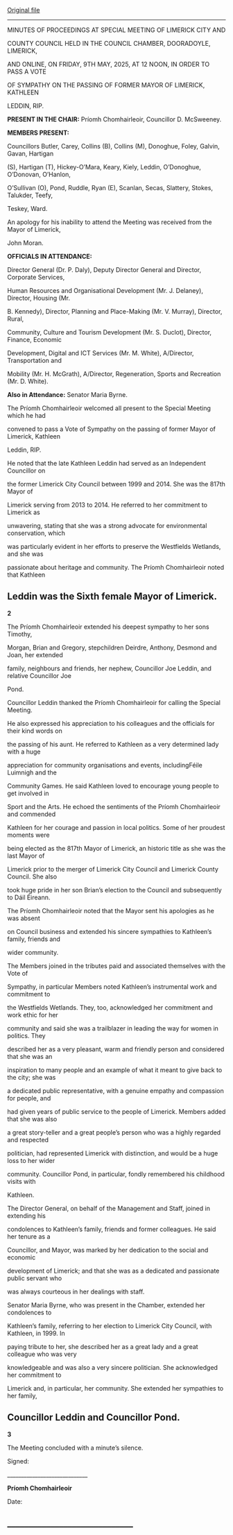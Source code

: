 [Original file](https://www.limerick.ie/sites/default/files/media/documents/2025-05/minutes-special-meeting-of-limerick-city-and-county-council-9th-may-2025.pdf)

---
MINUTES OF PROCEEDINGS AT SPECIAL MEETING OF LIMERICK CITY AND

COUNTY COUNCIL HELD IN THE COUNCIL CHAMBER, DOORADOYLE, LIMERICK,

AND ONLINE, ON FRIDAY, 9TH MAY, 2025, AT 12 NOON, IN ORDER TO PASS A VOTE

OF SYMPATHY ON THE PASSING OF FORMER MAYOR OF LIMERICK, KATHLEEN

LEDDIN, RIP.

**PRESENT IN THE CHAIR:**  Príomh Chomhairleoir, Councillor D. McSweeney.

**MEMBERS PRESENT:**

Councillors Butler, Carey, Collins (B), Collins (M), Donoghue, Foley, Galvin, Gavan, Hartigan

(S), Hartigan (T), Hickey-O’Mara, Keary, Kiely, Leddin, O’Donoghue, O’Donovan, O’Hanlon,

O’Sullivan (O), Pond, Ruddle, Ryan (E), Scanlan, Secas, Slattery, Stokes, Talukder, Teefy,

Teskey, Ward.

An apology for his inability to attend the Meeting was received from the Mayor of Limerick,

John Moran.

**OFFICIALS IN ATTENDANCE:**

Director General (Dr. P. Daly), Deputy Director General and Director, Corporate Services,

Human Resources and Organisational Development (Mr. J. Delaney), Director, Housing (Mr.

B. Kennedy), Director, Planning and Place-Making (Mr. V. Murray), Director, Rural,

Community, Culture and Tourism Development (Mr. S. Duclot), Director, Finance, Economic

Development, Digital and ICT Services (Mr. M. White), A/Director, Transportation and

Mobility (Mr. H. McGrath), A/Director, Regeneration, Sports and Recreation (Mr. D. White).

**Also in Attendance:** Senator Maria Byrne.

The Príomh Chomhairleoir welcomed all present to the Special Meeting which he had

convened to pass a Vote of Sympathy on the passing of former Mayor of Limerick, Kathleen

Leddin, RIP.

He noted that the late Kathleen Leddin had served as an Independent Councillor on

the former Limerick City Council between 1999 and 2014. She was the 817th Mayor of

Limerick serving from 2013 to 2014. He referred to her commitment to Limerick as

unwavering, stating that she was a strong advocate for environmental conservation, which

was particularly evident in her efforts to preserve the Westfields Wetlands, and she was

passionate about heritage and community. The Príomh Chomhairleoir noted that Kathleen

Leddin was the Sixth female Mayor of Limerick.
---
**2**

The Príomh Chomhairleoir extended his deepest sympathy to her sons Timothy,

Morgan, Brian and Gregory, stepchildren Deirdre, Anthony, Desmond and Joan, her extended

family, neighbours and friends, her nephew, Councillor Joe Leddin, and relative Councillor Joe

Pond.

Councillor Leddin thanked the Príomh Chomhairleoir for calling the Special Meeting.

He also expressed his appreciation to his colleagues and the officials for their kind words on

the passing of his aunt. He referred to Kathleen as a very determined lady with a huge

appreciation for community organisations and events, includingFéile Luimnigh and the

Community Games. He said Kathleen loved to encourage young people to get involved in

Sport and the Arts. He echoed the sentiments of the Príomh Chomhairleoir and commended

Kathleen for her courage and passion in local politics. Some of her proudest moments were

being elected as the 817th Mayor of Limerick, an historic title as she was the last Mayor of

Limerick prior to the merger of Limerick City Council and Limerick County Council. She also

took huge pride in her son Brian’s election to the Council and subsequently to Dáil Éireann.

The Príomh Chomhairleoir noted that the Mayor sent his apologies as he was absent

on Council business and extended his sincere sympathies to Kathleen’s family, friends and

wider community.

The Members joined in the tributes paid and associated themselves with the Vote of

Sympathy, in particular Members noted Kathleen’s instrumental work and commitment to

the Westfields Wetlands. They, too, acknowledged her commitment and work ethic for her

community and said she was a trailblazer in leading the way for women in politics. They

described her as a very pleasant, warm and friendly person and considered that she was an

inspiration to many people and an example of what it meant to give back to the city; she was

a dedicated public representative, with a genuine empathy and compassion for people, and

had given years of public service to the people of Limerick. Members added that she was also

a great story-teller and a great people’s person who was a highly regarded and respected

politician, had represented Limerick with distinction, and would be a huge loss to her wider

community. Councillor Pond, in particular, fondly remembered his childhood visits with

Kathleen.

The Director General, on behalf of the Management and Staff, joined in extending his

condolences to Kathleen’s family, friends and former colleagues. He said her tenure as a

Councillor, and Mayor, was marked by her dedication to the social and economic

development of Limerick; and that she was as a dedicated and passionate public servant who

was always courteous in her dealings with staff.

Senator Maria Byrne, who was present in the Chamber, extended her condolences to

Kathleen’s family, referring to her election to Limerick City Council, with Kathleen, in 1999. In

paying tribute to her, she described her as a great lady and a great colleague who was very

knowledgeable and was also a very sincere politician. She acknowledged her commitment to

Limerick and, in particular, her community. She extended her sympathies to her family,

Councillor Leddin and Councillor Pond.
---
**3**

The Meeting concluded with a minute’s silence.

Signed:

\_\_\_\_\_\_\_\_\_\_\_\_\_\_\_\_\_\_\_\_\_\_\_\_\_\_\_\_\_

**Príomh Chomhairleoir**

Date:

\_\_\_\_\_\_\_\_\_\_\_\_\_\_\_\_\_\_\_\_\_\_\_\_\_\_\_\_\_
---

